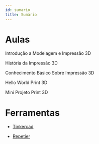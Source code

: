```yaml
---
id: sumario
title: Sumário
---
```


# Aulas

Introdução a Modelagem e Impressão 3D

História da Impressão 3D

Conhecimento Básico Sobre Impressão 3D

Hello World Print 3D

Mini Projeto Print 3D

# Ferramentas

- [Tinkercad](https://www.tinkercad.com/)

- [Repetier](https://www.repetier.com/)



